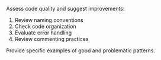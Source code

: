 Assess code quality and suggest improvements:

1. Review naming conventions
2. Check code organization
3. Evaluate error handling
4. Review commenting practices

Provide specific examples of good and problematic patterns.
